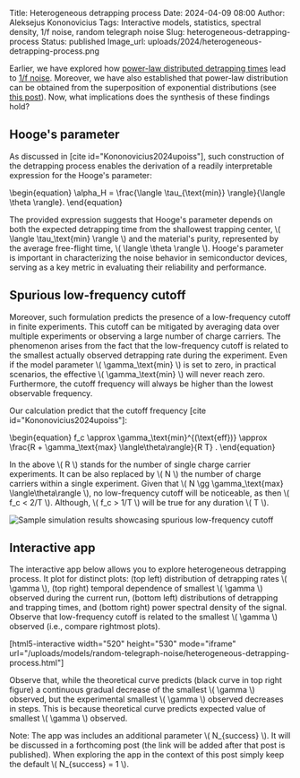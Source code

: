Title: Heterogeneous detrapping process
Date: 2024-04-09 08:00
Author: Aleksejus Kononovicius
Tags: Interactive models, statistics, spectral density, 1/f noise, random telegraph noise
Slug: heterogeneous-detrapping-process
Status: published
Image_url: uploads/2024/heterogeneous-detrapping-process.png

Earlier, we have explored how [power-law distributed detrapping
times]({filename}/articles/2024/power-law-gap-times-rtn.md) lead to [1/f
noise](/tag/1f-noise). Moreover, we have also established that power-law
distribution can be obtained from the superposition of exponential
distributions (see [this
post]({filename}/articles/2024/power-law-distribution-from-superposition-of-exponential-distributions.md)).
Now, what implications does the synthesis of these findings hold?
<!--more-->

## Hooge's parameter

As discussed in [cite id="Kononovicius2024upoiss"], such construction of the
detrapping process enables the derivation of a readily interpretable
expression for the Hooge's parameter:

\begin{equation}
    \alpha\_H = \frac{\langle \tau\_{\text{min}} \rangle}{\langle \theta
    \rangle}.
\end{equation}

The provided expression suggests that Hooge's parameter depends on both the
expected detrapping time from the shallowest trapping center, \\\( \langle
\tau\_\text{min} \rangle \\\) and the material's purity, represented by the
average free-flight time, \\\( \langle \theta \rangle \\\). Hooge's
parameter is important in characterizing the noise behavior in semiconductor
devices, serving as a key metric in evaluating their reliability and
performance.

## Spurious low-frequency cutoff

Moreover, such formulation predicts the presence of a low-frequency cutoff
in finite experiments. This cutoff can be mitigated by averaging data over
multiple experiments or observing a large number of charge carriers. The
phenomenon arises from the fact that the low-frequency cutoff is related to
the smallest actually observed detrapping rate during the experiment. Even
if the model parameter \\\(
\gamma\_\text{min} \\\) is set to zero, in practical scenarios, the effective \\\(
\gamma\_\text{min} \\\) will never reach zero. Furthermore, the cutoff frequency will
always be higher than the lowest observable frequency.

Our calculation predict that the cutoff frequency [cite
id="Kononovicius2024upoiss"]:

\begin{equation}
    f\_c \approx \gamma_\text{min}^{(\text{eff})} \approx \frac{R +
    \gamma_\text{max} \langle\theta\rangle}{R T} .
\end{equation}

In the above \\\( R \\) stands for the number of single charge carrier
experiments. It can be also replaced by \\\( N \\\) the number of charge
carriers within a single experiment. Given that \\\( N \gg \gamma_\text{max}
\langle\theta\rangle \\\), no low-frequency cutoff will be noticeable, as
then \\\( f\_c < 2/T \\\). Although, \\\( f\_c > 1/T \\\) will be true for
any duration \\\( T \\\).

![Sample simulation results showcasing spurious low-frequency
cutoff]({static}/uploads/2024/heterogeneous-detrapping-process.png "Sample
simulation results showcasing spurious low-frequency cutoff. The arrow
indicates that the low-frequency cutoff is related to the smallest
detrapping rate actually observed during the experiment.")

## Interactive app

The interactive app below allows you to explore heterogeneous detrapping
process. It plot for distinct plots: (top left) distribution of detrapping
rates \\\( \gamma \\\), (top right) temporal dependence of smallest \\\(
\gamma \\\) observed during the current run, (bottom left) distributions of
detrapping and trapping times, and (bottom right) power spectral density of
the signal. Observe that low-frequency cutoff is related to the smallest
\\\( \gamma \\\) observed (i.e., compare rightmost plots).

[html5-interactive width="520" height="530" mode="iframe"
url="/uploads/models/random-telegraph-noise/heterogeneous-detrapping-process.html"]

Observe that, while the theoretical curve predicts (black curve in top right
figure) a continuous gradual decrease of the smallest \\\( \gamma \\\)
observed, but the experimental smallest \\\( \gamma \\\) observed decreases
in steps. This is because theoretical curve predicts expected value of
smallest \\\( \gamma \\\) observed.

Note: The app was includes an additional parameter \\\( N\_{success} \\\).
It will be discussed in a forthcoming post (the link will be added after
that post is published). When exploring the app in the context of this post
simply keep the default \\\( N\_{success} = 1 \\\).
